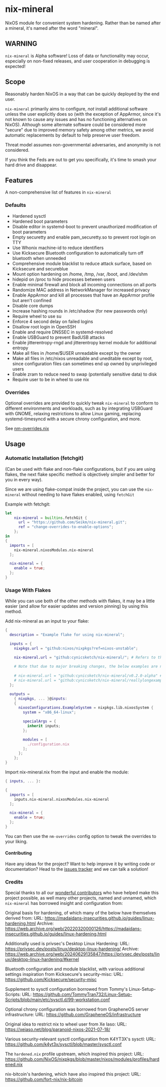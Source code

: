 # nix-mineral
NixOS module for convenient system hardening.
Rather than be named after a mineral, it's named after the word "mineral".

## WARNING
`nix-mineral` is Alpha software! Loss of data or functionality may occur, especially on non-fixed releases, and user cooperation in debugging is expected!

## Scope
Reasonably harden NixOS in a way that can be quickly deployed by the end user.

`nix-mineral` primarily aims to configure, *not* install additional software unless the user explicitly does so (with the exception of AppArmor, since it's not known to cause any issues and has no functioning alternatives on NixOS). Although some alternate software could be considered more "secure" due to improved memory safety among other metrics, we avoid automatic replacements by default to help preserve user freedom.

Threat model assumes non-governmental adversaries, and anonymity is not considered.

If you think the Feds are out to get you specifically, it's time to smash your hard drive and disappear.

## Features
A non-comprehensive list of features in `nix-mineral`
### Defaults
  * Hardened sysctl
  * Hardened boot parameters
  * Disable editor in systemd-boot to prevent unauthorized modification of boot parameters
  * Empty securetty and enable pam_securetty.so to prevent root login on TTY
  * Use Whonix machine-id to reduce identifiers
  * Use Kicksecure Bluetooth configuration to automatically turn off bluetooth when unneeded
  * Comprehensive module blacklist to reduce attack surface, based on Kicksecure and secureblue
  * Mount option hardening on /home, /tmp, /var, /boot, and /dev/shm
  * hidepid on /proc to hide processes between users
  * Enable minimal firewall and block all incoming connections on all ports
  * Randomize MAC address in NetworkManager for increased privacy
  * Enable AppArmor and kill all processes that have an AppArmor profile but aren't confined
  * Disable core dumps
  * Increase hashing rounds in /etc/shadow (for new passwords only)
  * Require wheel to use su
  * Enforce 4 second delay on failed logins
  * Disallow root login in OpenSSH
  * Enable and require DNSSEC in systemd-resolved
  * Enable USBGuard to prevent BadUSB attacks
  * Enable jitterentropy-rngd and jitterentropy kernel module for additional entropy
  * Make all files in /home/$USER unreadable except by the owner
  * Make all files in /etc/nixos unreadable and uneditable except by root, since configuration files can sometimes end up owned by unprivileged users
  * Enable zram to reduce need to swap (potentially sensitive data) to disk
  * Require user to be in wheel to use nix
### Overrides
  Optional overrides are provided to quickly tweak `nix-mineral` to conform to different environments and workloads, such as by integrating USBGuard with GNOME, relaxing restrictions to allow Linux gaming, replacing systemd-timesyncd with a secure chrony configuration, and more.

  See [nm-overrides.nix](https://github.com/cynicsketch/nix-mineral/blob/main/nm-overrides.nix)

## Usage

### Automatic Installation (fetchgit)
(Can be used with flake and non-flake configurations, but if you are using flakes, the next flake specific method is objectively simpler and better for you in every way).

Since we are using flake-compat inside the project, you can use the `nix-mineral` without needing to have flakes enabled, using `fetchGit`

Example with fetchgit:
```nix
let
    nix-mineral = builtins.fetchGit {
      url = "https://github.com/Seikm/nix-mineral.git";
      ref = "change-overrides-to-enable-options";
    };
in
{
  imports = [
    nix-mineral.nixosModules.nix-mineral
  ];

  nix-mineral = {
    enable = true;
  };
}
```
### Usage With Flakes

While you can use both of the other methods with flakes, it may be a little easier (and allow for easier updates and version pinning) by using this method.

Add nix-mineral as an input to your flake:

```nix
{
  description = "Example flake for using nix-mineral";

  inputs = {
    nixpkgs.url = "github:nixos/nixpkgs?ref=nixos-unstable";

    nix-mineral.url = "github:cynicsketch/nix-mineral/"; # Refers to the main branch and is updated to the latest commit when you use "nix flake update"
    
    # Note that due to major breaking changes, the below examples are not compatible with commits or releases prior to 0.2.0a!
    
    # nix-mineral.url = "github:cynicsketch/nix-mineral/v0.2.0-alpha" # Refers to a specific tag and follows that tag until you change it
    # nix-mineral.url = "github:cynicsketch/nix-mineral/reallylongexamplehashforthecommitandall9" # Refers to a specific commit and follows that until you change it 
  };

  outputs =
    { nixpkgs, ... }@inputs:
    {
      nixosConfigurations.ExampleSystem = nixpkgs.lib.nixosSystem {
        system = "x86_64-linux";

        specialArgs = {
          inherit inputs;
        };

        modules = [
          ./configuration.nix
        ];
      };
    };
}
```

Import nix-mineral.nix from the input and enable the module:

```nix
{ inputs, ... }:

{
  imports = [
    inputs.nix-mineral.nixosModules.nix-mineral
  ];

  nix-mineral = {
    enable = true;
  };
}
```

You can then use the `nm-overrides` config option to tweak the overrides to your liking.

#### Contributing
Have any ideas for the project? Want to help improve it by writing code or documentation? Head to the [issues tracker](https://github.com/cynicsketch/nix-mineral/issues) and we can talk a solution!

### Credits
Special thanks to all our [wonderful contributors](https://github.com/cynicsketch/nix-mineral/graphs/contributors) who have helped make this project possible, as well many other projects, named and unnamed, which `nix-mineral` has borrowed insight and configuration from:

Original basis for hardening, of which many of the below have themselves derived from:
URL: https://madaidans-insecurities.github.io/guides/linux-hardening.html
Archive: https://web.archive.org/web/20220320000126/https://madaidans-insecurities.github.io/guides/linux-hardening.html

Additionally used is privsec's Desktop Linux Hardening:
URL: https://privsec.dev/posts/linux/desktop-linux-hardening/
Archive: https://web.archive.org/web/20240629135847/https://privsec.dev/posts/linux/desktop-linux-hardening/#kernel

Bluetooth configuration and module blacklist, with various additional settings inspiration from Kicksecure's security-misc:
URL: https://github.com/Kicksecure/security-misc

Supplement to sysctl configuration borrowed from Tommy's Linux-Setup-Scripts:
URL: https://github.com/TommyTran732/Linux-Setup-Scripts/blob/main/etc/sysctl.d/99-workstation.conf

Optional chrony configuration was borrowed from GrapheneOS server infrastructure:
URL: https://github.com/GrapheneOS/infrastructure

Original idea to restrict nix to wheel user from Xe Iaso:
URL: https://xeiaso.net/blog/paranoid-nixos-2021-07-18/

Various security-relevant sysctl configuration from K4YT3X's sysctl:
URL: https://github.com/k4yt3x/sysctl/blob/master/sysctl.conf

The `hardened.nix` profile upstream, which inspired this project:
URL: https://github.com/NixOS/nixpkgs/blob/master/nixos/modules/profiles/hardened.nix

nix-bitcoin's hardening, which have also inspired this project:
URL: https://github.com/fort-nix/nix-bitcoin
